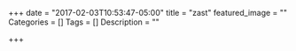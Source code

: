 +++
date = "2017-02-03T10:53:47-05:00"
title = "zast"
featured_image = ""
Categories = []
Tags = []
Description = ""

+++

